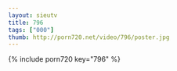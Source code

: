 ```yaml
--- 
layout: sieutv
title: 796
tags: ["000"]
thumb: http://porn720.net/video/796/poster.jpg
---
```

{% include porn720 key="796" %} 
